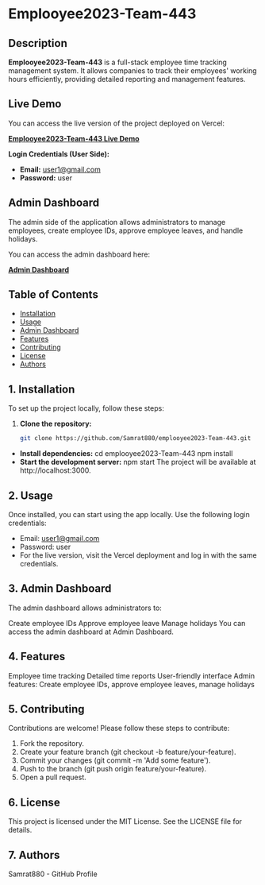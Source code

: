 # **Emplooyee2023-Team-443**

## **Description**

**Emplooyee2023-Team-443** is a full-stack employee time tracking management system. It allows companies to track their employees' working hours efficiently, providing detailed reporting and management features.

## **Live Demo**

You can access the live version of the project deployed on Vercel:

[**Emplooyee2023-Team-443 Live Demo**](https://emplooyee2023-team-443.vercel.app/)

**Login Credentials (User Side):**
- **Email:** user1@gmail.com
- **Password:** user

## **Admin Dashboard**

The admin side of the application allows administrators to manage employees, create employee IDs, approve employee leaves, and handle holidays.

You can access the admin dashboard here:

[**Admin Dashboard**](https://emplooyee2023-team-443.vercel.app/admin/dashboard)

## **Table of Contents**
- [Installation](#installation)
- [Usage](#usage)
- [Admin Dashboard](#admin-dashboard)
- [Features](#features)
- [Contributing](#contributing)
- [License](#license)
- [Authors](#authors)

## 1. **Installation**

To set up the project locally, follow these steps:

1. **Clone the repository:**
   ```bash
   git clone https://github.com/Samrat880/emplooyee2023-Team-443.git
- **Install dependencies:**
   cd emplooyee2023-Team-443
   npm install
- **Start the development server:**
   npm start
   The project will be available at http://localhost:3000.

## 2. **Usage**
   Once installed, you can start using the app locally. Use the following login credentials:

   - Email: user1@gmail.com
   -  Password: user
- For the live version, visit the Vercel deployment and log in with the same credentials.

## 3. **Admin Dashboard**
   The admin dashboard allows administrators to:

   Create employee IDs
   Approve employee leave
   Manage holidays
   You can access the admin dashboard at Admin Dashboard.

## 4. **Features**
   Employee time tracking
   Detailed time reports
   User-friendly interface
   Admin features: Create employee IDs, approve employee leaves, manage holidays
   
## 5. **Contributing**
   Contributions are welcome! Please follow these steps to contribute:

   1. Fork the repository.
   2. Create your feature branch (git checkout -b feature/your-feature).
   3. Commit your changes (git commit -m 'Add some feature').
   4. Push to the branch (git push origin feature/your-feature).
   5. Open a pull request.

## 6. **License**
   This project is licensed under the MIT License. See the LICENSE file for details.

## 7. **Authors**
   Samrat880 - GitHub Profile
